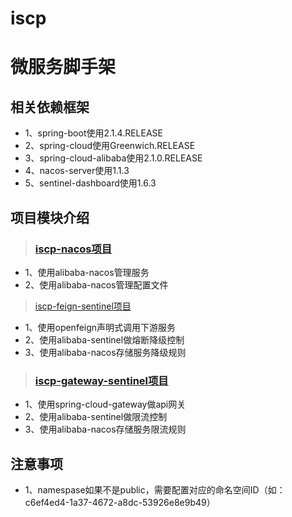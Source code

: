# iscp
# 微服务脚手架

## 相关依赖框架
* 1、spring-boot使用2.1.4.RELEASE
* 2、spring-cloud使用Greenwich.RELEASE
* 3、spring-cloud-alibaba使用2.1.0.RELEASE
* 4、nacos-server使用1.1.3
* 5、sentinel-dashboard使用1.6.3

## 项目模块介绍
>### [iscp-nacos项目](https://github.com/oyd505/iscp/tree/master/iscp-nacos)
* 1、使用alibaba-nacos管理服务
* 2、使用alibaba-nacos管理配置文件
> [iscp-feign-sentinel项目](https://github.com/oyd505/iscp/tree/master/iscp-feign-sentinel)
* 1、使用openfeign声明式调用下游服务
* 2、使用alibaba-sentinel做熔断降级控制
* 3、使用alibaba-nacos存储服务降级规则
>### [iscp-gateway-sentinel项目](https://github.com/oyd505/iscp/tree/master/iscp-gateway-sentinel)
* 1、使用spring-cloud-gateway做api网关
* 2、使用alibaba-sentinel做限流控制
* 3、使用alibaba-nacos存储服务限流规则

## 注意事项
* 1、namespase如果不是public，需要配置对应的命名空间ID（如：c6ef4ed4-1a37-4672-a8dc-53926e8e9b49）
